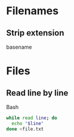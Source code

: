 # Filenames

## Strip extension

basename

# Files

## Read line by line

Bash

```bash
while read line; do
  echo "$line"
done <file.txt
```
